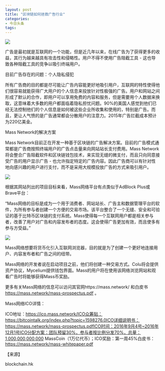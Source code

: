 ```yaml
---
layout: post
title: "区块链如何拯救广告行业"
categories:
- 今日头条
tags:
---
```

![](http://p3.pstatp.com/large/ddc00006440fc09816e)

广告是最初就是互联网的一个功能，但是近几年以来，在线广告为了获得更多的收益，其行为越来越具有攻击性和侵略性。用户不得不使用广告阻截工具 - 这也导致各种阻截工具的竞争以吸引终端用户。

目前广告存在的问题：个人隐私侵犯

所有广告商的目的都是尽可能让广告内容能更好地吸引用户，互联网的特性使得他们很容易就能获得广大用户的个人信息来投放针对性极强的广告。用户和网站之间形成了默认的合作，即用户可以享用免费的内容和服务，但是需要用个人数据来换取，这意味着大多数的用户都面临着隐私担忧问题。90%的美国人感觉到他们已经无法控制他们的个人信息是如何被这些企业所收集和使用的，特别是广告。而且，更让人气愤的是广告通常都会分散用户的注意力。2015年广告拦截成本预计为220亿美金。

Mass Network的解决方案

Mass Network目前正在开发一种基于区块链的广告解决方案。目前的广告模式通常都是广告商按照终端用户的广告点击量来向网站站长支付费用。Mass Network将会整合广告阻截软件和区块链钱包技术，来实现无缝的微支付，而且只向同意接受广告的用户显示广告 - 也允许指定特定的广告内容。因此广告商可以有针对性地向感兴趣的用户进行支付，而不是采用大规模投放广告的方式来吸引用户。

![](http://p1.pstatp.com/large/ddc000062eaf30131d5)

根据其网站列出的项目目标来看，Mass网络平台有点类似于AdBlock Plus或Brave平台：

“Mass网络的目标是成为一个用于消费者、网站站长、广告主和数据管理平台的软件，为所有参与者创建一个方便的交易市场。该平台整合了一个无缝、安全和可验证的基于比特币区块链的支付系统。Mass使得每一个互联网用户都是相关参与者，改善了用户对广告和内容发布者的态度。这会使得广告更加有效，而且使多有参与方受益。”

![](http://p1.pstatp.com/large/e4a00022ca2b7f3ccfa)

Mass网络想要将货币化引入互联网浏览器，目的就是为了创建一个更好地连接用户、内容发布者和广告之间的纽带。

Mass网络的开发者说在启动项目之前，他们将创建一种交易方式。Colu将会提供资产协议，Mycelium提供钱包界面。Mass的用户将在使用该网络浏览网站和观看广告时将能够获得Mass币奖励。

更多有关Mass网络的信息可以访问其官网https://mass.network/ 和白皮书 https://mass.network/mass-prospectus.pdf 。

Mass网络ICO详情：

ICO地址：https://ico.mass.network/ICO众筹贴：https://bitcointalk.org/index.php?topic=1598276.0ICO详细说明书：https://mass.network/mass-prospectus.pdfICO时间：2016年9月4号~2016年12月1号ICO分配方案：团队预留30%，参与者按比例分发70%，总量：1,000,000,000,000 MassCoin（1万亿代币）；ICO奖励：第一周45%白皮书：https://mass.network/mass-whitepaper.pdf

【来源】

blockchain.hk